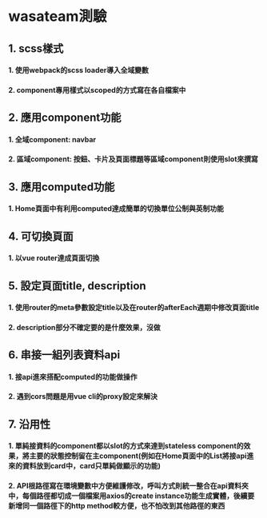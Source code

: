 <!-- 1. 用Vue Cli 完成以下功能
2. 以scss撰寫內容樣式
3. 應用component功能
4. 應用computed功能
5. 可切換頁面
6. 設定頁面title, description
7. 串接一組列表資料api

[https://mocki.io/fake-json-api](https://mocki.io/fake-json-api)

8. 程式架構做到最大的沿用性，並於Readme說明你的想法
9. 完成後上傳至github或gitlab將連結寄至hello@wasateam.com -->


# wasateam測驗

## 1. scss樣式

#### 1. 使用webpack的scss loader導入全域變數
#### 2. component專用樣式以scoped的方式寫在各自檔案中


## 2. 應用component功能

#### 1. 全域component: navbar
#### 2. 區域component: 按鈕、卡片及頁面標題等區域component則使用slot來撰寫


## 3. 應用computed功能

#### 1. Home頁面中有利用computed達成簡單的切換單位公制與英制功能


## 4. 可切換頁面
#### 1. 以vue router達成頁面切換

## 5. 設定頁面title, description
#### 1. 使用router的meta參數設定title以及在router的afterEach週期中修改頁面title
#### 2. description部分不確定要的是什麼效果，沒做

## 6. 串接一組列表資料api
#### 1. 接api進來搭配computed的功能做操作
#### 2. 遇到cors問題是用vue cli的proxy設定來解決

## 7. 沿用性
#### 1. 單純接資料的component都以slot的方式來達到stateless component的效果，將主要的狀態控制留在主component(例如在Home頁面中的List將接api進來的資料放到card中，card只單純做顯示的功能)
#### 2. API根路徑寫在環境變數中方便維護修改，呼叫方式則統一整合在api資料夾中，每個路徑都切成一個檔案用axios的create instance功能生成實體，後續要新增同一個路徑下的http method較方便，也不怕改到其他路徑的東西
